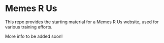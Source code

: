 # Memes R Us

This repo provides the starting material for a Memes R Us website, used for various training efforts.

More info to be added soon!